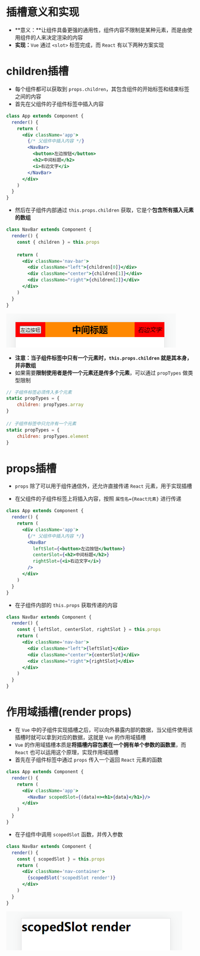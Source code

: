 # 插槽意义和实现

- **意义：**让组件具备更强的通用性，组件内容不限制是某种元素，而是由使用组件的人来决定渲染的内容
- **实现：**`Vue` 通过 `<slot>` 标签完成，而 `React` 有以下两种方案实现

# children插槽

- 每个组件都可以获取到 `props.children`，其包含组件的开始标签和结束标签之间的内容
- 首先在父组件的子组件标签中插入内容

```jsx
class App extends Component {
  render() {
    return (
      <div className='app'>
        {/* 父组件中插入内容 */}
        <NavBar>
          <button>左边按钮</button>
          <h2>中间标题</h2>
          <i>右边文字</i>
        </NavBar>
      </div>
    )
  }
}
```

- 然后在子组件内部通过 `this.props.children` 获取，它是个**包含所有插入元素的数组**

```jsx
class NavBar extends Component {
  render() {
    const { children } = this.props
    
    return (
      <div className='nav-bar'>
        <div className="left">{children[0]}</div>
        <div className="center">{children[1]}</div>
        <div className="right">{children[2]}</div>
      </div>
    )
  }
}
```

![1686416916485](images/1686416916485.png)

- **注意：**当子组件标签中**只有一个元素时，`this.props.children` 就是其本身，并非数组**
- 如果需要**限制使用者是传一个元素还是传多个元素**，可以通过 `propTypes` 做类型限制

```javascript
// 子组件标签必须传入多个元素
static propTypes = {
	children: propTypes.array
}

// 子组件标签中只允许有一个元素
static propTypes = {
	children: propTypes.element
}
```

# props插槽

- `props` 除了可以用于组件通信外，还允许直接传递 `React` 元素，用于实现插槽

- 在父组件的子组件标签上将插入内容，按照 `属性名={React元素}` 进行传递

```jsx
class App extends Component {
  render() {
    return (
      <div className='app'>
        {/* 父组件中插入内容 */}
        <NavBar 
          leftSlot={<button>左边按钮</button>}
          centerSlot={<h2>中间标题</h2>}
          rightSlot={<i>右边文字</i>}
        />
      </div>
    )
  }
}
```

- 在子组件内部的 `this.props` 获取传递的内容

```jsx
class NavBar extends Component {
  render() {
    const { leftSlot, centerSlot, rightSlot } = this.props
    return (
      <div className='nav-bar'>
        <div className="left">{leftSlot}</div>
        <div className="center">{centerSlot}</div>
        <div className="right">{rightSlot}</div>
      </div>
    )
  }
}
```

# 作用域插槽(render props)

- 在 `Vue` 中的子组件实现插槽之后，可以向外暴露内部的数据，当父组件使用该插槽时就可以拿到对应的数据，这就是 `Vue` 的作用域插槽
- `Vue` 的作用域插槽本质是**将插槽内容包裹在一个拥有单个参数的函数里**，而 `React` 也可以运用这个原理，实现作用域插槽
- 首先在子组件标签中通过 `props` 传入一个返回 `React` 元素的函数

```jsx
class App extends Component {
  render() {
    return (
      <div className='app'>
        <NavBar scopedSlot={(data)=><h1>{data}</h1>}/>
      </div>
    )
  }
}
```

- 在子组件中调用 `scopedSlot` 函数，并传入参数

```jsx
class NavBar extends Component {
  render() {
    const { scopedSlot } = this.props
    return (
      <div className='nav-container'>
        {scopedSlot('scopedSlot render')}
      </div>
    )
  }
}
```

![1686425064374](images/1686425064374.png)
